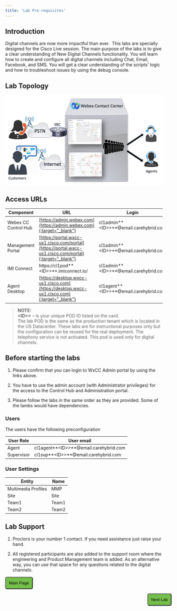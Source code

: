 ```yaml
---
title: 'Lab Pre-requisites'
---
```

## Introduction
Digital channels are now more impactful than ever. 
This labs are specially designed for the Cisco Live session. The main purpose of the labs is to give a clear understanding of New Digital Channels functionality. You will learn how to create and configure all digital channels including Chat, Email, Facebook, and SMS. You will get a clear understanding of the scripts' logic and how to troubleshoot issues by using the debug console.

## Lab Topology
<img align="middle" src="images/topology.png" width="1000" />

## Access URLs

| Component     | URL                     | Login                                                       |
| --------------- | ----------------------------------------- | -------------------------------------------------------------           |
| Webex CC Control Hub | [https://admin.webex.com](https://admin.webex.com){:target="_blank"} | cl1admin**\<ID\>>**@email.carehybrid.com |
| Management Portal | [https://portal.wxcc-us1.cisco.com/portal](https://portal.wxcc-us1.cisco.com/portal){:target="_blank"} | cl1admin**\<ID\>>**@email.carehybrid.com |
| IMI Connect | https://cl1pod**\<ID\>>**.imiconnect.io/ | cl1admin**\<ID\>>**@email.carehybrid.com |
| Agent Desktop | [https://desktop.wxcc-us1.cisco.com](https://desktop.wxcc-us1.cisco.com){:target="_blank"} | cl1agent**\<ID\>>**@email.carehybrid.com |

> **NOTE:**  
> **\<ID\>>** – is your unique POD ID listed on the card. \
> The lab POD is the same as the production tenant which is located in the US Datacenter. These labs are for instructional purposes only but the configuration can be reused for the real deployment.
> The telephony service is not activated. This pod is used only for digital channels.

## Before starting the labs

1. Please confirm that you can login to WxCC Admin portal by using the links above.

2. You have to use the admin account (with Administrator privileges) for the access to the Control Hub and Administration portal. 

3. Please follow the labs in the same order as they are provided. Some of the lambs would have dependencies.

### Users

The users have the following preconfiguration

| **User Role** | **User email**                       |
| ------------- | ------------------------------------ | 
| Agent         | cl1agent**\<ID\>>**@email.carehybrid.com   | 
| Supervisor    | cl1sup**\<ID\>>**@email.carehybrid.com     | 

### User Settings

| **Entity**          | **Name** |
| ------------------- | -------- |
| Multimedia Profiles | MMP   |
| Site                | Site  |
| Team1               | Team1 |
| Team2               | Team2 |

## Lab Support

1. Proctors is your number 1 contact. If you need assistance just raise your hand.

2. All registered participants are also added to the support room where the engineering and Product Management team is added. As an alternative way, you can use that space for any questions related to the digital channels.

<script>
function mainPage() {window.location.href = "https://wxcctechsummit.github.io/wxcclabguides/LTRCCT-2013/Home.html";}
function nextLab() 
 {
 window.location.href = "https://wxcctechsummit.github.io/wxcclabguides/LTRCCT-2013/Lab1_Preconfiguration.html";
 }
</script>

<div id="button-row">
<button onclick="mainPage()" style="
  border-radius: 5px;
  background-color: rgb(116,191,75);
  padding: 10px;">Main Page</button>

<button onclick="nextLab()" style="
  position: absolute;
  right: 200px;
  border-radius: 5px;
  background-color: rgb(116,191,75);
  padding: 10px;">Next Lab</button>

</div>
